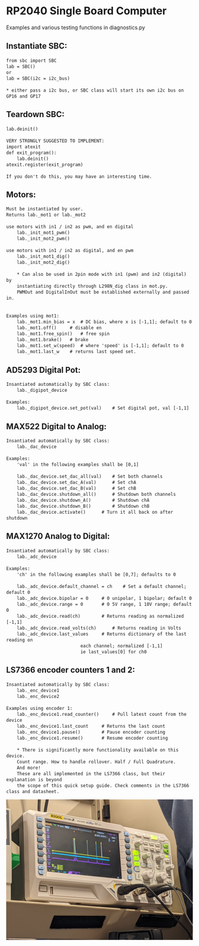 # RP2040 Single Board Computer

Examples and various testing functions in diagnostics.py

## Instantiate SBC:<br/>
	from sbc import SBC
	lab = SBC()
	or
	lab = SBC(i2c = i2c_bus)

	* either pass a i2c bus, or SBC class will start its own i2c bus on GP16 and GP17

## Teardown SBC:<br/>
	lab.deinit()
	
	VERY STRONGLY SUGGESTED TO IMPLEMENT:
	import atexit
	def exit_program():
		lab.deinit()
	atexit.register(exit_program)

	If you don't do this, you may have an interesting time.

## Motors:<br/>
	Must be instantiated by user.
	Returns lab._mot1 or lab._mot2

	use motors with in1 / in2 as pwm, and en digital
		lab._init_mot1_pwm()
		lab._init_mot2_pwm()

	use motors with in1 / in2 as digital, and en pwm
		lab._init_mot1_dig()
		lab._init_mot2_dig()

		* Can also be used in 2pin mode with in1 (pwm) and in2 (digital) by
		instantiating directly through L298N_dig class in mot.py.
		PWMOut and DigitalInOut must be established externally and passed in.


	Examples using mot1:
		lab._mot1.min_bias = x	# DC bias, where x is [-1,1]; default to 0
		lab._mot1.off()		# disable en
		lab._mot1.free_spin()	# free spin
		lab._mot1.brake()	# brake
		lab._mot1.set_w(speed)	# where 'speed' is [-1,1]; default to 0
		lab._mot1.last_w	# returns last speed set.

## AD5293 Digital Pot:<br/>
	Insantiated automatically by SBC class:
		lab._digipot_device
	
	Examples:
		lab._digipot_device.set_pot(val)	# Set digital pot, val [-1,1]


## MAX522 Digital to Analog:
	Insantiated automatically by SBC class:
		lab._dac_device

	Examples:
		'val' in the following examples shall be [0,1]

		lab._dac_device.set_dac_all(val)	# Set both channels
		lab._dac_device.set_dac_A(val)		# Set chA
		lab._dac_device.set_dac_B(val)		# Set chB
		lab._dac_device.shutdown_all()		# Shutdown both channels
		lab._dac_device.shutdown_A()		# Shutdown chA
		lab._dac_device.shutdown_B()		# Shutdown chB
		lab._dac_device.activate()		# Turn it all back on after shutdown

## MAX1270 Analog to Digital:
	Insantiated automatically by SBC class:
		lab._adc_device
	
	Examples:
		'ch' in the following examples shall be [0,7]; defaults to 0

		lab._adc_device.default_channel = ch	# Set a default channel; default 0
		lab._adc_device.bipolar	= 0		# 0 unipolar, 1 bipolar; default 0
		lab._adc_device.range = 0		# 0 5V range, 1 10V range; default 0
		lab._adc_device.read(ch)		# Returns reading as normalized [-1,1]
		lab._adc_device.read_volts(ch)		# Returns reading in Volts
		lab._adc_device.last_values		# Returns dictionary of the last reading on
								each channel; normalized [-1,1]
								ie last_values[0] for ch0


## LS7366 encoder counters 1 and 2:
	Insantiated automatically by SBC class:
		lab._enc_device1
		lab._enc_device2

	Examples using encoder 1:
		lab._enc_device1.read_counter()		# Pull latest count from the device
		lab._enc_device1.last_count		# Returns the last count
		lab._enc_device1.pause()		# Pause encoder counting
		lab._enc_device1.resume()		# Resume encoder counting

		* There is significantly more functionality available on this device.
		Count range. How to handle rollover. Half / Full Quadrature.
		And more!
		These are all implemented in the LS7366 class, but their explanation is beyond
		the scope of this quick setup guide. Check comments in the LS7366 class and datasheet.




![picture](https://github.com/pmmccorkell-usna/rp2040-sbc/blob/main/media/oscope.jpg)
